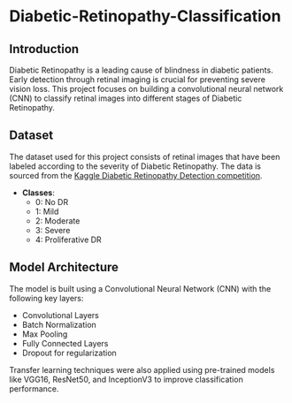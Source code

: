 # Diabetic-Retinopathy-Classification
## Introduction

Diabetic Retinopathy is a leading cause of blindness in diabetic patients. Early detection through retinal imaging is crucial for preventing severe vision loss. This project focuses on building a convolutional neural network (CNN) to classify retinal images into different stages of Diabetic Retinopathy.

## Dataset

The dataset used for this project consists of retinal images that have been labeled according to the severity of Diabetic Retinopathy. The data is sourced from the [Kaggle Diabetic Retinopathy Detection competition](https://www.kaggle.com/c/diabetic-retinopathy-detection/data).

- **Classes**:
  - 0: No DR
  - 1: Mild
  - 2: Moderate
  - 3: Severe
  - 4: Proliferative DR

## Model Architecture

The model is built using a Convolutional Neural Network (CNN) with the following key layers:
- Convolutional Layers
- Batch Normalization
- Max Pooling
- Fully Connected Layers
- Dropout for regularization

Transfer learning techniques were also applied using pre-trained models like VGG16, ResNet50, and InceptionV3 to improve classification performance.
